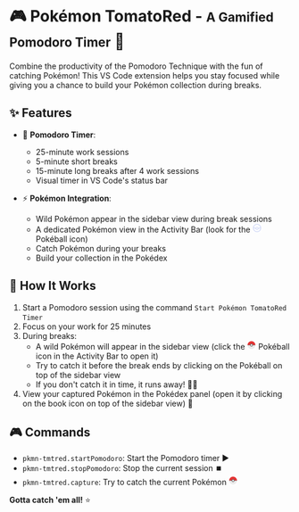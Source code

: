 # 🎮 Pokémon TomatoRed - <span style="font-size: 0.8em;">A Gamified Pomodoro Timer</span> 🍅

Combine the productivity of the Pomodoro Technique with the fun of catching Pokémon! This VS Code extension helps you stay focused while giving you a chance to build your Pokémon collection during breaks.

## ✨ Features

- 🍅 **Pomodoro Timer**:

  - 25-minute work sessions
  - 5-minute short breaks
  - 15-minute long breaks after 4 work sessions
  - Visual timer in VS Code's status bar

- ⚡ **Pokémon Integration**:
  - Wild Pokémon appear in the sidebar view during break sessions
  - A dedicated Pokémon view in the Activity Bar (look for the <img src="./src/resources/pokeball_light.svg" alt="Pokéball icon" width="16" height="16"> Pokéball icon)
  - Catch Pokémon during your breaks
  - Build your collection in the Pokédex

## 🎯 How It Works

1. Start a Pomodoro session using the command `Start Pokémon TomatoRed Timer`
2. Focus on your work for 25 minutes
3. During breaks:
   - A wild Pokémon will appear in the sidebar view (click the <img src="./src/resources/pokeball_color.svg" alt="Pokéball icon" width="16" height="16"> Pokéball icon in the Activity Bar to open it)
   - Try to catch it before the break ends by clicking on the Pokéball on top of the sidebar view
   - If you don't catch it in time, it runs away! 🏃‍♂️
4. View your captured Pokémon in the Pokédex panel (open it by clicking on the book icon on top of the sidebar view) 📱

## 🎮 Commands

- `pkmn-tmtred.startPomodoro`: Start the Pomodoro timer ▶️
- `pkmn-tmtred.stopPomodoro`: Stop the current session ⏹️
- `pkmn-tmtred.capture`: Try to catch the current Pokémon <img src="./src/resources/pokeball_color.svg" alt="Pokéball icon" width="16" height="16">

**Gotta catch 'em all!** ⭐
